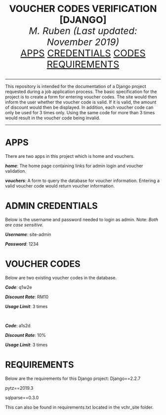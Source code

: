 <htmml>
<p align="center" style = "font-size:30">
  <b> VOUCHER CODES VERIFICATION [DJANGO] </b><br>
  <i> M. Ruben (Last updated: November 2019) </i><br>
  <a href=https://github.com/m-rbn/vouchers_django/blob/master/README.md#apps>APPS</a> 
  <a href=https://github.com/m-rbn/vouchers_django/blob/master/README.md#admin-credentials>CREDENTIALS</a>
  <a href=https://github.com/m-rbn/vouchers_django/blob/master/README.md#voucher-codes>CODES</a> 
  <a href=https://github.com/m-rbn/vouchers_django/blob/master/README.md#requirements>REQUIREMENTS</a>
</p>
<hr>
<p>This repository is intended for the documentation of a Django project requested during a job application process. 
The basic specification for the project is to create a form for entering voucher codes. The site would then inform the user whether the voucher code is valid.
If it is valid, the amount of discount would then be displayed. In addition, each voucher code can only be used for 3 times only.
Using the same code for more than 3 times would result in the voucher code being invalid.</p> 
<hr>
</html>

# APPS
There are two apps in this project which is home and vouchers.

***home***: The home page containing links for admin login and voucher validation.

***vouchers***: A form to query the database for voucher information. Entering a valid voucher code would return voucher information.

# ADMIN CREDENTIALS
Below is the username and password needed to login as admin. Note: *Both are case sensitive.*

***Username***: site-admin 

***Password***: 1234

# VOUCHER CODES 
Below are two existing voucher codes in the database.

***Code***: q1w2e
 
***Discount Rate***: RM10 

***Usage Limit***: 3 times 

<br> 

***Code***: a1s2d 

***Discount Rate***: 10% 

***Usage Limit***: 3 times

# REQUIREMENTS 
Below are the requirements for this Django project: 
Django==2.2.7

pytz==2019.3

sqlparse==0.3.0

This can also be found in requirements.txt located in the vchr_site folder.







 













